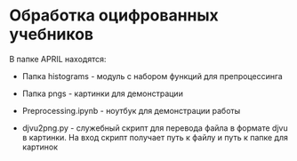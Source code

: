 # Обработка оцифрованных учебников 

В папке APRIL находятся:

* Папка histograms - модуль с набором функций для препроцессинга 

* Папка pngs - картинки для демонстрации 

* Preprocessing.ipynb - ноутбук для демонстрации работы

* djvu2png.py - служебный скрипт для перевода файла в формате djvu в картинки. На вход скрипт получает путь к файлу и путь к папке для картинок 
